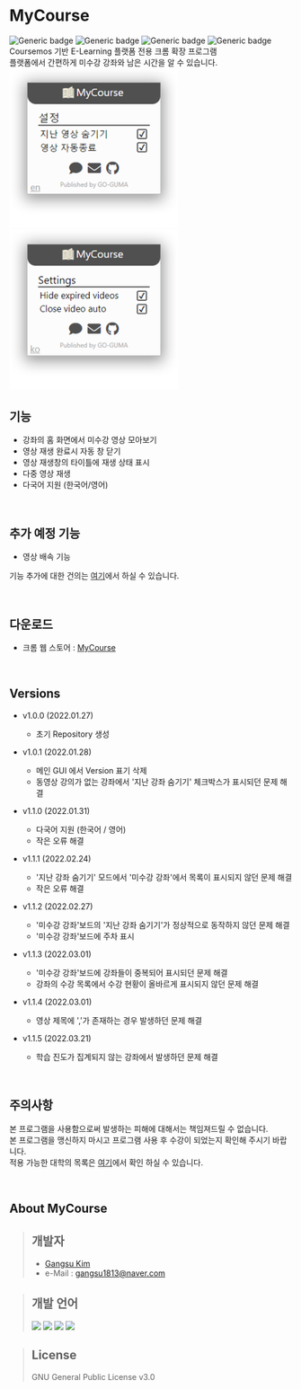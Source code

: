 # MyCourse
![Generic badge](https://img.shields.io/badge/Version-1.1.4-green.svg)
![Generic badge](https://img.shields.io/badge/Publishing-1.1.4-green.svg)
![Generic badge](https://img.shields.io/badge/Last_Update-2022Mar01-green.svg)
![Generic badge](https://img.shields.io/badge/Pending-v1.1.5-orange.svg)  
Coursemos 기반 E-Learning 플랫폼 전용 크롬 확장 프로그램   
플랫폼에서 간편하게 미수강 강좌와 남은 시간을 알 수 있습니다.  
<img src="Images/MainGUI_v1.1.0.ko.png" width="300"/>
<img src="Images/MainGUI_v1.1.0.en.png" width="300"/>   

## 기능
- 강좌의 홈 화면에서 미수강 영상 모아보기
- 영상 재생 완료시 자동 창 닫기
- 영상 재생창의 타이틀에 재생 상태 표시
- 다중 영상 재생
- 다국어 지원 (한국어/영어)

<br>

## 추가 예정 기능
- 영상 배속 기능  

기능 추가에 대한 건의는 [여기][MyCourseFeedback]에서 하실 수 있습니다.

<br>

## 다운로드
- 크롬 웹 스토어 : [MyCourse][MyCourse_Chrome]

<br>

## Versions
* v1.0.0 (2022.01.27)
  * 초기 Repository 생성

* v1.0.1 (2022.01.28)
  * 메인 GUI 에서 Version 표기 삭제
  * 동영상 강의가 없는 강좌에서 '지난 강좌 숨기기' 체크박스가 표시되던 문제 해결

* v1.1.0 (2022.01.31)
  * 다국어 지원 (한국어 / 영어)
  * 작은 오류 해결

* v1.1.1 (2022.02.24)
  * '지난 강좌 숨기기' 모드에서 '미수강 강좌'에서 목록이 표시되지 않던 문제 해결
  * 작은 오류 해결

* v1.1.2 (2022.02.27)
  * '미수강 강좌'보드의 '지난 강좌 숨기기'가 정상적으로 동작하지 않던 문제 해결
  * '미수강 강좌'보드에 주차 표시

* v1.1.3 (2022.03.01)
  * '미수강 강좌'보드에 강좌들이 중복되어 표시되던 문제 해결
  * 강좌의 수강 목록에서 수강 현황이 올바르게 표시되지 않던 문제 해결

* v1.1.4 (2022.03.01)
  * 영상 제목에 ','가 존재하는 경우 발생하던 문제 해결

* v1.1.5 (2022.03.21)
  * 학습 진도가 집계되지 않는 강좌에서 발생하던 문제 해결

<br>

## 주의사항
본 프로그램을 사용함으로써 발생하는 피해에 대해서는 책임져드릴 수 없습니다.  
본 프로그램을 맹신하지 마시고 프로그램 사용 후 수강이 되었는지 확인해 주시기 바랍니다.  
적용 가능한 대학의 목록은 [여기][Univ]에서 확인 하실 수 있습니다.  

<br>

## About MyCourse
> ## 개발자
> * [Gangsu Kim][GangsuKim]
> * e-Mail : gangsu1813@naver.com

> ## 개발 언어
> <img height="30" src="https://img.shields.io/badge/HTML5-E34F26?style=flat-square&logo=HTML5&logoColor=white"/> <img height="30" src="https://img.shields.io/badge/CSS3-1572B6?style=flat-square&logo=CSS3&logoColor=white"/> <img height="30" src="https://img.shields.io/badge/JavaScript-F7DF1E?style=flat-square&logo=JavaScript&logoColor=white"/> <img height="30" src="https://img.shields.io/badge/jQuery-0769AD?style=flat-square&logo=jQuery&logoColor=white"/>

> ## License
> GNU General Public License v3.0 
<!-- Markdwon Links-->
[GangsuKim]: https://github.com/GangsuKim
[MyCourseFeedback]: http://go-guma.com/bbs/board.php?bo_table=MyCourse
[MyCourse_Chrome]: https://chrome.google.com/webstore/detail/mycourse/hccakmcanlejgbahgglencckckkbhohn?hl=ko
[Univ]: Univ.md

<!-- ![Generic badge](https://img.shields.io/badge/Pending-1.0.1-orange.svg) -->

